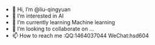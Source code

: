 - 👋 Hi, I’m @liu-qingyuan
- 👀 I’m interested in AI
- 🌱 I’m currently learning Machine learning
- 💞️ I’m looking to collaborate on ...
- 📫 How to reach me  :QQ:1464037044  WeChat:hsd604

<!---
liu-qingyuan/liu-qingyuan is a ✨ special ✨ repository because its `README.md` (this file) appears on your GitHub profile.
You can click the Preview link to take a look at your changes.
--->
